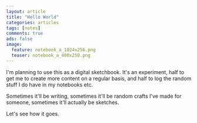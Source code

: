 ```yaml
---
layout: article
title: "Hello World"
categories: articles
tags: [notes]
comments: true
ads: false
image:
  feature: notebook_a_1024x256.png
  teaser: notebook_a_400x250.png
---
```

I'm planning to use this as a digital sketchbook.
It's an experiment, half to get me to create more content on a regular basis, and half to log the random stuff I do have in my notebooks etc.

Sometimes it'll be writing, sometimes it'll be random crafts I've made for someone, sometimes it'll actually be sketches.

Let's see how it goes.


